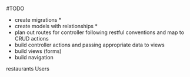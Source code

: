 #TODO
* create migrations *
* create models with relationships *
* plan out routes for controller following restful conventions and map to CRUD actions
* build controller actions and passing appropriate data to views
* build views (forms)
* build navigation

restaurants
Users